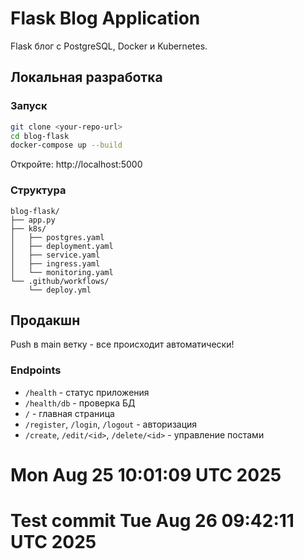 # Flask Blog Application

Flask блог с PostgreSQL, Docker и Kubernetes.

## Локальная разработка

### Запуск

```bash
git clone <your-repo-url>
cd blog-flask
docker-compose up --build
```

Откройте: http://localhost:5000

### Структура

```
blog-flask/
├── app.py
├── k8s/
│   ├── postgres.yaml
│   ├── deployment.yaml
│   ├── service.yaml
│   ├── ingress.yaml
│   └── monitoring.yaml
└── .github/workflows/
    └── deploy.yml
```

## Продакшн

Push в main ветку - все происходит автоматически!

### Endpoints

- `/health` - статус приложения
- `/health/db` - проверка БД
- `/` - главная страница
- `/register`, `/login`, `/logout` - авторизация
- `/create`, `/edit/<id>`, `/delete/<id>` - управление постами


# Mon Aug 25 10:01:09 UTC 2025
# Test commit Tue Aug 26 09:42:11 UTC 2025
